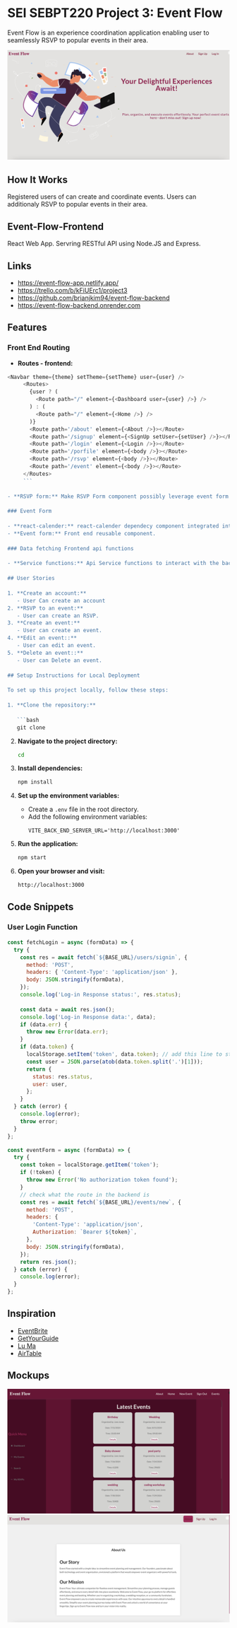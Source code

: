 # SEI SEBPT220 Project 3: Event Flow

Event Flow is an experience coordination application enabling user to seamlessly RSVP to popular events in their area.

![Application Page](/assets/Updated_MockUp.png)

## How It Works

Registered users of can create and coordinate events. Users can additionaly RSVP to popular events in their area.

## Event-Flow-Frontend

React Web App. Servring RESTful API using Node.JS and Express.

## Links

- https://event-flow-app.netlify.app/
- https://trello.com/b/kFiUErc1/project3
- https://github.com/brianjkim94/event-flow-backend
- https://event-flow-backend.onrender.com

## Features

### Front End Routing

- **Routes - frontend:** 

```js 
<Navbar theme={theme} setTheme={setTheme} user={user} />
     <Routes>
       {user ? (
         <Route path="/" element={<Dashboard user={user} />} />
       ) : (
         <Route path="/" element={<Home />} />
       )}
       <Route path='/about' element={<About />}></Route>
       <Route path='/signup' element={<SignUp setUser={setUser} />}></Route>
       <Route path='/login' element={<Login />}></Route>
       <Route path='/porfile' element={<body />}></Route>
       <Route path='/rsvp' element={<body />}></Route>
       <Route path='/event' element={<body />}></Route>
     </Routes>
     ```

- **RSVP form:** Make RSVP Form component possibly leverage event form component.

### Event Form

- **react-calender:** react-calender dependecy component integrated into the application.
- **Event form:** Front end reusable component.

### Data fetching Frontend api functions

- **Service functions:** Api Service functions to interact with the backend: fetchLogin, fetchSignup, fetchEvents, fetchOneEvent, eventForm, deleteEvent, createEvent, editEvent, getUser, signout, fetchMyEvents, fetchRSVP, fetchEventsByCategory, createRsvp

## User Stories

1. **Create an account:**
   - User Can create an account
2. **RSVP to an event:**
   - User can create an RSVP.
3. **Create an event:**
   - User can create an event.
4. **Edit an event::**
   - User can edit an event.
5. **Delete an event::**
   - User can Delete an event.

## Setup Instructions for Local Deployment

To set up this project locally, follow these steps:

1. **Clone the repository:**

   ```bash
   git clone
   ```

2. **Navigate to the project directory:**

   ```bash
   cd
   ```

3. **Install dependencies:**

   ```bash
   npm install
   ```

4. **Set up the environment variables:**

   - Create a `.env` file in the root directory.
   - Add the following environment variables:
     ```
     VITE_BACK_END_SERVER_URL='http://localhost:3000'
     ```

5. **Run the application:**

   ```bash
   npm start
   ```

6. **Open your browser and visit:**
   ```
   http://localhost:3000
   ```

## Code Snippets

### User Login Function

```js
const fetchLogin = async (formData) => {
  try {
    const res = await fetch(`${BASE_URL}/users/signin`, {
      method: 'POST',
      headers: { 'Content-Type': 'application/json' },
      body: JSON.stringify(formData),
    });
    console.log('Log-in Response status:', res.status);

    const data = await res.json();
    console.log('Log-in Response data:', data);
    if (data.err) {
      throw new Error(data.err);
    }
    if (data.token) {
      localStorage.setItem('token', data.token); // add this line to store the JWT token in localStorage
      const user = JSON.parse(atob(data.token.split('.')[1]));
      return {
        status: res.status,
        user: user,
      };
    }
  } catch (error) {
    console.log(error);
    throw error;
  }
};
```


```js
const eventForm = async (formData) => {
  try {
    const token = localStorage.getItem('token');
    if (!token) {
      throw new Error('No authorization token found');
    }
    // check what the route in the backend is
    const res = await fetch(`${BASE_URL}/events/new`, {
      method: 'POST',
      headers: {
        'Content-Type': 'application/json',
        Authorization: `Bearer ${token}`,
      },
      body: JSON.stringify(formData),
    });
    return res.json();
  } catch (error) {
    console.log(error);
  }
};
```


## Inspiration

- [EventBrite](https://www.eventbrite.com/)
- [GetYourGuide](https://www.getyourguide.com/)
- [Lu Ma](https://lu.ma/)
- [AirTable](https://www.airtable.com/)

## Mockups

![Dashboard](assets/dashboard.png)
![Event Flow ERD](assets/aboutpage.png)

```

```
